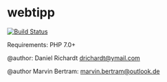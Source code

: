 # webtipp
[![Build Status](https://travis-ci.org/webtipp/webtipp.svg?branch=development)](https://travis-ci.org/webtipp/webtipp)


Requirements:
PHP 7.0+

@author: Daniel Richardt drichardt@ymail.com

@author Marvin Bertram: marvin.bertram@outlook.de
